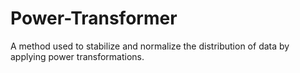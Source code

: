 # Power-Transformer
 A method used to stabilize and normalize the distribution of data by applying power transformations.
